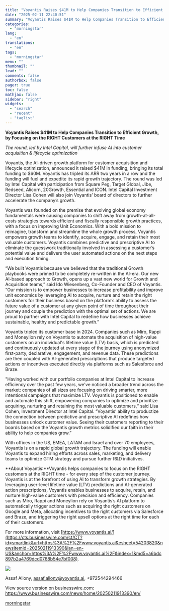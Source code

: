 ```yaml
---
title: "Voyantis Raises $41M to Help Companies Transition to Efficient Growth, by Focusing on the RIGHT Customers at the RIGHT Time"
date: "2025-02-11 22:40:51"
summary: "Voyantis Raises $41M to Help Companies Transition to Efficient Growth, by Focusing on the RIGHT Customers at the RIGHT Time The round, led by Intel Capital, will further infuse AI into customer acquisition &amp; lifecycle optimization Voyantis, the AI-driven growth platform for customer acquisition and lifecycle optimization, announced it raised..."
categories:
  - "morningstar"
lang:
  - "en"
translations:
  - "en"
tags:
  - "morningstar"
menu: ""
thumbnail: ""
lead: ""
comments: false
authorbox: false
pager: true
toc: false
mathjax: false
sidebar: "right"
widgets:
  - "search"
  - "recent"
  - "taglist"
---
```


**Voyantis Raises $41M to Help Companies Transition to Efficient Growth, by Focusing on the RIGHT Customers at the RIGHT Time**

*The round, led by Intel Capital, will further infuse AI into customer acquisition & lifecycle optimization*

Voyantis, the AI-driven growth platform for customer acquisition and lifecycle optimization, announced it raised $41M in funding, bringing its total funding to $60M. Voyantis has tripled its ARR two years in a row and the funding will fuel and expedite its rapid growth trajectory. The round was led by Intel Capital with participation from Square Peg, Target Global, Jibe, Redseed, Alicorn, 20Growth, Essential and ICON. Intel Capital Investment Director Lisa Cohen will also join Voyantis’ board of directors to further accelerate the company’s growth.

Voyantis was founded on the premise that evolving global economy fundamentals were causing companies to shift away from growth-at-all-costs strategies towards efficient and fiscally responsible growth practices, with a focus on improving Unit Economics. With a bold mission to reimagine, transform and streamline the whole growth process, Voyantis empowers growth teams to identify, acquire, engage, and retain their most valuable customers. Voyantis combines predictive and prescriptive AI to eliminate the guesswork traditionally involved in assessing a customer’s potential value and delivers the user automated actions on the next steps and execution timing.

“We built Voyantis because we believed that the traditional Growth playbooks were primed to be completely re-written in the AI-era. Our new AI-based approach to Growth, opens up a vast new world for Growth and Acquisition teams,” said Ido Wiesenberg, Co-Founder and CEO of Voyantis. “Our mission is to empower businesses to increase profitability and improve unit economics by leveraging AI to acquire, nurture and retain the right customers for their business based on the platform’s ability to assess the future value of a customer at any given point of time throughout their journey and couple the prediction with the optimal set of actions. We are proud to partner with Intel Capital to redefine how businesses achieve sustainable, healthy and predictable growth.”

Voyantis tripled its customer base in 2024. Companies such as Miro, Rappi and Moneylion rely on Voyantis to automate the acquisition of high-value customers on an individual's lifetime value (LTV) basis, which is predicted and continuously updated at every stage of the journey using anonymized first-party, declarative, engagement, and revenue data. These predictions are then coupled with AI-generated prescriptions that produce targeted actions or incentives executed directly via platforms such as Salesforce and Braze.

"Having worked with our portfolio companies at Intel Capital to increase efficiency over the past few years, we've noticed a broader trend across the market: companies of all sizes are focusing on driving smarter, more intentional campaigns that maximize LTV. Voyantis is positioned to enable and automate this shift, empowering companies to optimize and prioritize acquiring, nurturing and retaining the most valuable customers,“ said Lisa Cohen, Investment Director at Intel Capital. “Voyantis’ ability to productize the connection between predictive and prescriptive AI redefines how businesses unlock customer value. Seeing their customers reporting to their boards based on the Voyantis growth metrics solidified our faith in their ability to help companies grow.”

With offices in the US, EMEA, LATAM and Israel and over 70 employees, Voyantis is on a rapid global growth trajectory. The funding will enable Voyantis to expand hiring efforts across sales, marketing, and delivery teams to optimize GTM strategy and pursue further R&D initiatives.

**About Voyantis:**Voyantis helps companies to focus on the RIGHT customers at the RIGHT time - for every step of the customer journey. Voyantis is at the forefront of using AI to transform growth strategies. By leveraging user-level lifetime value (LTV) predictions and AI-generated action prescriptions, Voyantis enables businesses to acquire, retain, and nurture high-value customers with precision and efficiency. Companies such as Miro, Rappi and Moneylion rely on Voyantis’s AI platform to automatically trigger actions such as acquiring the right customers on Google and Meta, allocating incentives to the right customers via Salesforce and Braze, and triggering the right upsell options at the right time for each of their customers.
  
For more information, visit [https://www.voyantis.ai/](https://cts.businesswire.com/ct/CT?id=smartlink&url=https%3A%2F%2Fwww.voyantis.ai&esheet=54203820&newsitemid=20250211913390&lan=en-US&anchor=https%3A%2F%2Fwww.voyantis.ai%2F&index=1&md5=a6bdc897b2a4769dcd0768b54e7bf008).

 ![](https://cts.businesswire.com/ct/CT?id=bwnews&sty=20250211913390r1&sid=mstr3&distro=nx&lang=en)

Assaf Allony, [assaf.allony@voyantis.ai](mailto:assaf.allony@voyantis.ai), +972544294466

View source version on businesswire.com: <https://www.businesswire.com/news/home/20250211913390/en/>

[morningstar](https://www.morningstar.com/news/business-wire/20250211913390/voyantis-raises-41m-to-help-companies-transition-to-efficient-growth-by-focusing-on-the-right-customers-at-the-right-time)
